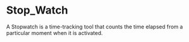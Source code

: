 # Stop_Watch
A Stopwatch is a time-tracking tool that counts the time elapsed from a particular moment when it is activated.
